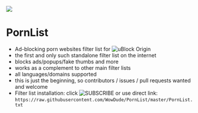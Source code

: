 ![](https://i.imgur.com/SIHjVBk.png)

# PornList

- Ad-blocking porn websites filter list for ![uBlock Origin](https://github.com/gorhill/uBlock)
- the first and only such standalone filter list on the internet
- blocks ads/popups/fake thumbs and more
- works as a complement to other main filter lists
- all languages/domains supported
- this is just the beginning, so contributors / issues / pull requests wanted and welcome
- Filter list installation: click ![SUBSCRIBE](https://subscribe.adblockplus.org/?location=https://raw.githubusercontent.com/WowDude/PornList/master/PornList.txt&title=PornList) or use direct link:  
`https://raw.githubusercontent.com/WowDude/PornList/master/PornList.txt`